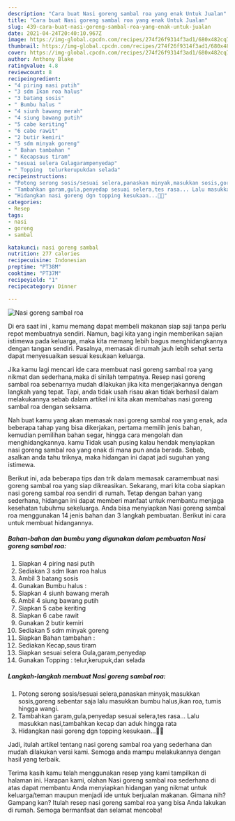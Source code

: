 ```yaml
---
description: "Cara buat Nasi goreng sambal roa yang enak Untuk Jualan"
title: "Cara buat Nasi goreng sambal roa yang enak Untuk Jualan"
slug: 439-cara-buat-nasi-goreng-sambal-roa-yang-enak-untuk-jualan
date: 2021-04-24T20:40:10.967Z
image: https://img-global.cpcdn.com/recipes/274f26f9314f3ad1/680x482cq70/nasi-goreng-sambal-roa-foto-resep-utama.jpg
thumbnail: https://img-global.cpcdn.com/recipes/274f26f9314f3ad1/680x482cq70/nasi-goreng-sambal-roa-foto-resep-utama.jpg
cover: https://img-global.cpcdn.com/recipes/274f26f9314f3ad1/680x482cq70/nasi-goreng-sambal-roa-foto-resep-utama.jpg
author: Anthony Blake
ratingvalue: 4.8
reviewcount: 8
recipeingredient:
- "4 piring nasi putih"
- "3 sdm Ikan roa halus"
- "3 batang sosis"
- " Bumbu halus "
- "4 siunh bawang merah"
- "4 siung bawang putih"
- "5 cabe keriting"
- "6 cabe rawit"
- "2 butir kemiri"
- "5 sdm minyak goreng"
- " Bahan tambahan "
- " Kecapsaus tiram"
- "sesuai selera Gulagarampenyedap"
- " Topping  telurkerupukdan selada"
recipeinstructions:
- "Potong serong sosis/sesuai selera,panaskan minyak,masukkan sosis,goreng sebentar saja lalu masukkan bumbu halus,ikan roa, tumis hingga wangi."
- "Tambahkan garam,gula,penyedap sesuai selera,tes rasa... Lalu masukkan nasi,tambahkan kecap dan aduk hingga rata"
- "Hidangkan nasi goreng dgn topping kesukaan...🤗🤗"
categories:
- Resep
tags:
- nasi
- goreng
- sambal

katakunci: nasi goreng sambal 
nutrition: 277 calories
recipecuisine: Indonesian
preptime: "PT38M"
cooktime: "PT37M"
recipeyield: "1"
recipecategory: Dinner

---
```



![Nasi goreng sambal roa](https://img-global.cpcdn.com/recipes/274f26f9314f3ad1/680x482cq70/nasi-goreng-sambal-roa-foto-resep-utama.jpg)

Di era  saat ini , kamu memang dapat membeli makanan siap saji tanpa perlu repot membuatnya sendiri. Namun, bagi kita yang ingin memberikan sajian istimewa pada keluarga, maka kita memang lebih bagus menghidangkannya dengan tangan sendiri. Pasalnya, memasak di rumah jauh lebih sehat serta dapat menyesuaikan sesuai kesukaan keluarga.

Jika kamu lagi mencari ide cara membuat nasi goreng sambal roa yang nikmat dan sederhana,maka di sinilah tempatnya. Resep nasi goreng sambal roa  sebenarnya mudah dilakukan jika kita mengerjakannya dengan langkah yang tepat. Tapi, anda tidak usah risau akan tidak berhasil dalam melakukannya 
sebab dalam artikel ini kita akan membahas nasi goreng sambal roa dengan seksama.  



Nah buat kamu yang akan memasak nasi goreng sambal roa yang enak, ada beberapa tahap yang bisa dikerjakan, pertama memilih jenis bahan, kemudian pemilihan bahan segar, hingga cara mengolah dan menghidangkannya. kamu Tidak usah pusing kalau hendak menyiapkan nasi goreng sambal roa yang enak di mana pun anda berada. Sebab, asalkan anda  tahu triknya, maka hidangan ini dapat jadi suguhan yang istimewa.

Berikut ini, ada beberapa tips dan trik dalam memasak caramembuat nasi goreng sambal roa yang siap dikreasikan. Sekarang, mari kita coba siapkan nasi goreng sambal roa sendiri di rumah. Tetap dengan bahan yang sederhana, hidangan ini dapat memberi manfaat untuk membantu menjaga kesehatan tubuhmu sekeluarga. Anda bisa menyiapkan Nasi goreng sambal roa menggunakan 14 jenis bahan dan 3 langkah pembuatan. Berikut ini cara untuk membuat hidangannya.

<!--inarticleads1-->

##### Bahan-bahan dan bumbu yang digunakan dalam pembuatan Nasi goreng sambal roa:

1. Siapkan 4 piring nasi putih
1. Sediakan 3 sdm Ikan roa halus
1. Ambil 3 batang sosis
1. Gunakan  Bumbu halus :
1. Siapkan 4 siunh bawang merah
1. Ambil 4 siung bawang putih
1. Siapkan 5 cabe keriting
1. Siapkan 6 cabe rawit
1. Gunakan 2 butir kemiri
1. Sediakan 5 sdm minyak goreng
1. Siapkan  Bahan tambahan :
1. Sediakan  Kecap,saus tiram
1. Siapkan sesuai selera Gula,garam,penyedap
1. Gunakan  Topping : telur,kerupuk,dan selada




<!--inarticleads2-->

##### Langkah-langkah membuat Nasi goreng sambal roa:

1. Potong serong sosis/sesuai selera,panaskan minyak,masukkan sosis,goreng sebentar saja lalu masukkan bumbu halus,ikan roa, tumis hingga wangi.
1. Tambahkan garam,gula,penyedap sesuai selera,tes rasa... Lalu masukkan nasi,tambahkan kecap dan aduk hingga rata
1. Hidangkan nasi goreng dgn topping kesukaan...🤗🤗




Jadi, itulah artikel tentang  nasi goreng sambal roa  yang sederhana dan mudah dilakukan versi kami. Semoga anda mampu melakukannya dengan hasil yang terbaik. 

Terima kasih kamu telah menggunakan resep yang kami tampilkan di halaman ini. Harapan kami, olahan  Nasi goreng sambal roa sederhana di atas dapat membantu Anda menyiapkan hidangan yang nikmat untuk keluarga/teman maupun menjadi ide untuk berjualan makanan. Gimana nih? Gampang kan? Itulah resep nasi goreng sambal roa yang bisa Anda lakukan di rumah. Semoga bermanfaat dan selamat mencoba!

